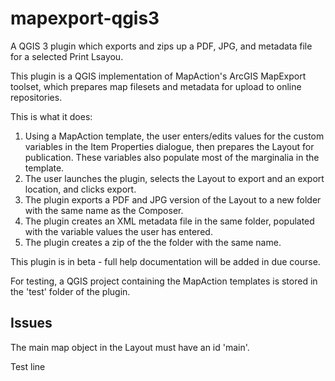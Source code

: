 # mapexport-qgis3
A QGIS 3 plugin which exports and zips up a PDF, JPG, and metadata file for a selected Print Lsayou.

This plugin is a QGIS implementation of MapAction's ArcGIS MapExport toolset, which prepares map filesets and metadata for upload to online repositories.

This is what it does:
1. Using a MapAction template, the user enters/edits values for the custom variables in the Item Properties dialogue, then prepares the Layout for publication. These variables also populate most of the marginalia in the template.
2. The user launches the plugin, selects the Layout to export and an export location, and clicks export.
3. The plugin exports a PDF and JPG version of the Layout to a new folder with the same name as the Composer.
4. The plugin creates an XML metadata file in the same folder, populated with the variable values the user has entered.
5. The plugin creates a zip of the  the folder with the same name.

This plugin is in beta - full help documentation will be added in due course.

For testing, a QGIS project containing the MapAction templates is stored in the 'test' folder of the plugin.

## Issues
The main map object in the Layout must have an id 'main'.

Test line
